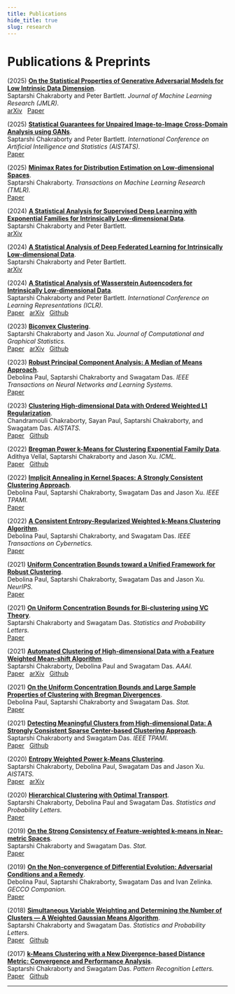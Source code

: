 ```yaml
---
title: Publications
hide_title: true
slug: research
---
```


# Publications & Preprints 

(2025) [**On the Statistical Properties of Generative Adversarial Models for Low Intrinsic Data Dimension**](https://arxiv.org/abs/2401.15801).  
Saptarshi Chakraborty and Peter Bartlett. *Journal of Machine Learning Research (JMLR).*  
[<i class="ai ai-arxiv"></i> arXiv](https://arxiv.org/abs/2401.15801) &nbsp; [<i class="fa-solid fa-book"></i> Paper](https://www.jmlr.org/papers/v26/24-0054.html)

(2025) [**Statistical Guarantees for Unpaired Image-to-Image Cross-Domain Analysis using GANs**](https://proceedings.mlr.press/v258/chakraborty25b.html).  
Saptarshi Chakraborty and Peter Bartlett. *International Conference on Artificial Intelligence and Statistics (AISTATS).*  
[<i class="fa-solid fa-book"></i> Paper](https://proceedings.mlr.press/v258/chakraborty25b.html)

(2025) [**Minimax Rates for Distribution Estimation on Low-dimensional Spaces**](https://openreview.net/pdf?id=wIgRV336hC).  
Saptarshi Chakraborty. *Transactions on Machine Learning Research (TMLR).*  
[<i class="fa-solid fa-book"></i> Paper](https://openreview.net/pdf?id=wIgRV336hC)


(2024) [**A Statistical Analysis for Supervised Deep Learning with Exponential Families for Intrinsically Low-dimensional Data**](https://arxiv.org/abs/2412.09779).  
Saptarshi Chakraborty and Peter Bartlett.  
[<i class="ai ai-arxiv"></i> arXiv](https://arxiv.org/abs/2412.09779)

(2024) [**A Statistical Analysis of Deep Federated Learning for Intrinsically Low-dimensional Data**](https://arxiv.org/abs/2410.20659).  
Saptarshi Chakraborty and Peter Bartlett.  
[<i class="ai ai-arxiv"></i> arXiv](https://arxiv.org/abs/2410.20659)

(2024) [**A Statistical Analysis of Wasserstein Autoencoders for Intrinsically Low-dimensional Data**](https://openreview.net/pdf?id=WjRPZsfeBO).  
Saptarshi Chakraborty and Peter Bartlett. *International Conference on Learning Representations (ICLR).*  
[<i class="fa-solid fa-book"></i> Paper](https://openreview.net/pdf?id=WjRPZsfeBO) &nbsp; [<i class="ai ai-arxiv"></i> arXiv](https://arxiv.org/pdf/2402.15710) &nbsp; [<i class="fab fa-github"></i> Github](https://github.com/SaptarshiC98/WAE)

(2023) [**Biconvex Clustering**](https://www.tandfonline.com/doi/abs/10.1080/10618600.2023.2197474?journalCode=ucgs20).  
Saptarshi Chakraborty and Jason Xu. *Journal of Computational and Graphical Statistics.*  
[<i class="fa-solid fa-book"></i> Paper](https://www.tandfonline.com/doi/abs/10.1080/10618600.2023.2197474?journalCode=ucgs20) &nbsp; [<i class="ai ai-arxiv"></i> arXiv](https://arxiv.org/pdf/2008.01760) &nbsp; [<i class="fab fa-github"></i> Github](https://github.com/SaptarshiC98/BCC)

(2023) [**Robust Principal Component Analysis: A Median of Means Approach**](https://ieeexplore.ieee.org/document/10210330).  
Debolina Paul, Saptarshi Chakraborty and Swagatam Das. *IEEE Transactions on Neural Networks and Learning Systems.*  
[<i class="fa-solid fa-book"></i> Paper](https://ieeexplore.ieee.org/document/10210330)

(2023) [**Clustering High-dimensional Data with Ordered Weighted L1 Regularization**](https://proceedings.mlr.press/v206/chakraborty23a.html).  
Chandramouli Chakraborty, Sayan Paul, Saptarshi Chakraborty, and Swagatam Das. *AISTATS.*  
[<i class="fa-solid fa-book"></i> Paper](https://proceedings.mlr.press/v206/chakraborty23a.html) &nbsp; [<i class="fab fa-github"></i> Github](https://github.com/sayanpaul123/OWL_K_Means)

(2022) [**Bregman Power k-Means for Clustering Exponential Family Data**](https://proceedings.mlr.press/v162/vellal22a.html).  
Adithya Vellal, Saptarshi Chakraborty and Jason Xu. *ICML.*  
[<i class="fa-solid fa-book"></i> Paper](https://proceedings.mlr.press/v162/vellal22a.html) &nbsp; [<i class="fab fa-github"></i> Github](https://github.com/avellal14/bregman_power_kmeans)

(2022) [**Implicit Annealing in Kernel Spaces: A Strongly Consistent Clustering Approach**](https://ieeexplore.ieee.org/document/9928792).  
Debolina Paul, Saptarshi Chakraborty, Swagatam Das and Jason Xu. *IEEE TPAMI.*  
[<i class="fa-solid fa-book"></i> Paper](https://ieeexplore.ieee.org/document/9928792)

(2022) [**A Consistent Entropy-Regularized Weighted k-Means Clustering Algorithm**](https://ieeexplore.ieee.org/document/9781349).  
Debolina Paul, Saptarshi Chakraborty, and Swagatam Das. *IEEE Transactions on Cybernetics.*  
[<i class="fa-solid fa-book"></i> Paper](https://ieeexplore.ieee.org/document/9781349)

(2021) [**Uniform Concentration Bounds toward a Unified Framework for Robust Clustering**](https://proceedings.neurips.cc/paper/2021/hash/460b491b917d4185ed1f5be97229721a-Abstract.html).  
Debolina Paul, Saptarshi Chakraborty, Swagatam Das and Jason Xu. *NeurIPS.*  
[<i class="fa-solid fa-book"></i> Paper](https://proceedings.neurips.cc/paper/2021/hash/460b491b917d4185ed1f5be97229721a-Abstract.html)

(2021) [**On Uniform Concentration Bounds for Bi-clustering using VC Theory**](https://www.sciencedirect.com/science/article/abs/pii/S016771522100064X).  
Saptarshi Chakraborty and Swagatam Das. *Statistics and Probability Letters.*  
[<i class="fa-solid fa-book"></i> Paper](https://www.sciencedirect.com/science/article/abs/pii/S016771522100064X)

(2021) [**Automated Clustering of High-dimensional Data with a Feature Weighted Mean-shift Algorithm**](https://ojs.aaai.org/index.php/AAAI/article/view/16854).  
Saptarshi Chakraborty, Debolina Paul and Swagatam Das. *AAAI.*  
[<i class="fa-solid fa-book"></i> Paper](https://ojs.aaai.org/index.php/AAAI/article/view/16854) &nbsp; [<i class="ai ai-arxiv"></i> arXiv](https://arxiv.org/pdf/2012.10929) &nbsp; [<i class="fab fa-github"></i> Github](https://github.com/SaptarshiC98/WBMSC)

(2021) [**On the Uniform Concentration Bounds and Large Sample Properties of Clustering with Bregman Divergences**](https://onlinelibrary.wiley.com/doi/abs/10.1002/sta4.360).  
Debolina Paul, Saptarshi Chakraborty and Swagatam Das. *Stat.*  
[<i class="fa-solid fa-book"></i> Paper](https://onlinelibrary.wiley.com/doi/abs/10.1002/sta4.360)

(2021) [**Detecting Meaningful Clusters from High-dimensional Data: A Strongly Consistent Sparse Center-based Clustering Approach**](https://www.computer.org/csdl/journal/tp/2022/06/09309172/1pQEdzozLwY).  
Saptarshi Chakraborty and Swagatam Das. *IEEE TPAMI.*  
[<i class="fa-solid fa-book"></i> Paper](https://www.computer.org/csdl/journal/tp/2022/06/09309172/1pQEdzozLwY) &nbsp; [<i class="fab fa-github"></i> Github](https://github.com/SaptarshiC98/lwk-means)

(2020) [**Entropy Weighted Power k-Means Clustering**](https://proceedings.mlr.press/v108/chakraborty20a.html).  
Saptarshi Chakraborty, Debolina Paul, Swagatam Das and Jason Xu. *AISTATS.*  
[<i class="fa-solid fa-book"></i> Paper](https://proceedings.mlr.press/v108/chakraborty20a.html) &nbsp; [<i class="ai ai-arxiv"></i> arXiv](https://arxiv.org/pdf/2001.03452)

(2020) [**Hierarchical Clustering with Optimal Transport**](https://www.sciencedirect.com/science/article/abs/pii/S0167715220300845).  
Saptarshi Chakraborty, Debolina Paul and Swagatam Das. *Statistics and Probability Letters.*  
[<i class="fa-solid fa-book"></i> Paper](https://www.sciencedirect.com/science/article/abs/pii/S0167715220300845)

(2019) [**On the Strong Consistency of Feature-weighted k-means in Near-metric Spaces**](https://onlinelibrary.wiley.com/doi/10.1002/sta4.227).  
Saptarshi Chakraborty and Swagatam Das. *Stat.*  
[<i class="fa-solid fa-book"></i> Paper](https://onlinelibrary.wiley.com/doi/10.1002/sta4.227)

(2019) [**On the Non-convergence of Differential Evolution: Adversarial Conditions and a Remedy**](https://dl.acm.org/doi/10.1145/3319619.3322007).  
Debolina Paul, Saptarshi Chakraborty, Swagatam Das and Ivan Zelinka. *GECCO Companion.*  
[<i class="fa-solid fa-book"></i> Paper](https://dl.acm.org/doi/10.1145/3319619.3322007)

(2018) [**Simultaneous Variable Weighting and Determining the Number of Clusters — A Weighted Gaussian Means Algorithm**](https://www.sciencedirect.com/science/article/abs/pii/S016771521830018X?via%3Dihub).  
Saptarshi Chakraborty and Swagatam Das. *Statistics and Probability Letters.*  
[<i class="fa-solid fa-book"></i> Paper](https://www.sciencedirect.com/science/article/abs/pii/S016771521830018X?via%3Dihub) &nbsp; [<i class="fab fa-github"></i> Github](https://github.com/SaptarshiC98/-WG--means)

(2017) [**k-Means Clustering with a New Divergence-based Distance Metric: Convergence and Performance Analysis**](https://www.sciencedirect.com/science/article/abs/pii/S0167865517303380?via%3Dihub).  
Saptarshi Chakraborty and Swagatam Das. *Pattern Recognition Letters.*  
[<i class="fa-solid fa-book"></i> Paper](https://www.sciencedirect.com/science/article/abs/pii/S0167865517303380?via%3Dihub) &nbsp; [<i class="fab fa-github"></i> Github](https://github.com/SaptarshiC98/Skmeans)

---

<!-- Style for layout -->
<style>
  .content-container {
    display: flex;
    align-items: flex-start;
  }
  .text-container {
    flex-grow: 1;
  }
  .side-image {
    margin-top: 5px;
    margin-left: 30px;
    max-width: 40%;
    border-radius: 50%;
    overflow: hidden;
  }
  @media (max-width: 768px) {
    .side-image {
      max-width: 100%;
      margin-left: 0;
      margin-bottom: 20px;
    }
    .content-container {
      flex-direction: column;
    }
  }
</style>
